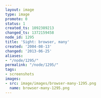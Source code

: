 ```yaml
---
layout: image
type: image
promote: 0
status: 1
created_ts: 1092389213
changed_ts: 1372159458
node_id: 1295
title: 'Sight: browser, many'
created: '2004-08-13'
changed: '2013-06-25'
aliases:
- "/node/1295/"
permalink: "/node/1295/"
tags:
- screenshots
images:
- src: image/images/browser-many-1295.png
  name: browser-many-1295.png
---
```


